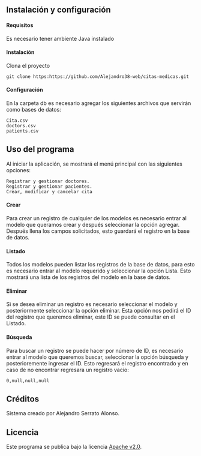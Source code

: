 ## Instalación y configuración
#### Requisitos
Es necesario tener ambiente Java instalado
#### Instalación
Clona el proyecto

    git clone https:https://github.com/Alejandro38-web/citas-medicas.git

#### Configuración

En la carpeta db es necesario agregar los siguientes archivos que servirán como bases de datos:

    Cita.csv
    doctors.csv
    patients.csv

## Uso del programa
Al iniciar la aplicación, se mostrará el menú principal con las siguientes opciones:

    Registrar y gestionar doctores.
    Registrar y gestionar pacientes. 
    Crear, modificar y cancelar cita

#### Crear
Para crear un registro de cualquier de los modelos es necesario entrar al modelo que queramos crear y después seleccionar la opción agregar.
Después llena los campos solicitados, esto guardará el registro en la base de datos.

#### Listado
Todos los modelos pueden listar los registros de la base de datos, para esto es necesario entrar al modelo requerido y seleccionar la opción Lista.
Esto mostrará una lista de los registros del modelo en la base de datos.

#### Eliminar
Si se desea eliminar un registro es necesario seleccionar el modelo y posteriormente seleccionar la opción eliminar.
Esta opción nos pedirá el ID del registro que queremos eliminar, este ID se puede consultar en el Listado.

#### Búsqueda
Para buscar un registro se puede hacer por número de ID, es necesario entrar al modelo que queremos buscar, seleccionar la opción búsqueda y posterioremente ingresar el ID.
Esto regresará el registro encontrado y en caso de no encontrar regresara un registro vacío:

    0,null,null,null

## Créditos
Sistema creado por Alejandro Serrato Alonso.
## Licencia
Este programa se publica bajo la licencia [Apache v2.0](https://www.apache.org/licenses/LICENSE-2.0).
